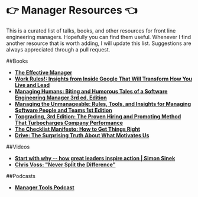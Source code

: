 # :point_right: **Manager Resources** :point_left: 
This is a curated list of talks, books, and other resources for front line engineering managers. Hopefully you can find them useful. Whenever I find another resource that is worth adding, I will update this list. Suggestions are always appreciated through a pull request.

##Books

* [**The Effective Manager**](https://www.amazon.com/Effective-Manager-Mark-Horstman/dp/1119244609/ref=sr_1_1?s=books&ie=UTF8&qid=1474465865&sr=1-1&keywords=manager+tools)
* [**Work Rules!: Insights from Inside Google That Will Transform How You Live and Lead**](https://www.amazon.com/Work-Rules-Insights-Inside-Transform/dp/1455554790/ref=sr_1_1?s=books&ie=UTF8&qid=1474466214&sr=1-1&keywords=google+management)
* [**Managing Humans: Biting and Humorous Tales of a Software Engineering Manager 3rd ed. Edition**](https://www.amazon.com/Managing-Humans-Humorous-Software-Engineering/dp/1484221575/ref=sr_1_1?s=books&ie=UTF8&qid=1474465915&sr=1-1&keywords=managing+humans)
* [**Managing the Unmanageable: Rules, Tools, and Insights for Managing Software People and Teams 1st Edition**](https://www.amazon.com/Managing-Unmanageable-Insights-Software-People/dp/032182203X/ref=sr_1_1?s=books&ie=UTF8&qid=1474465952&sr=1-1&keywords=managing+the+unmanageable)
* [**Topgrading, 3rd Edition: The Proven Hiring and Promoting Method That Turbocharges Company Performance**](https://www.amazon.com/Topgrading-3rd-Promoting-Turbocharges-Performance/dp/1591845262/ref=sr_1_1?s=books&ie=UTF8&qid=1474466051&sr=1-1&keywords=topgrading)
* [**The Checklist Manifesto: How to Get Things Right**](https://www.amazon.com/Checklist-Manifesto-How-Things-Right/dp/0312430000/ref=sr_1_1?s=books&ie=UTF8&qid=1474466852&sr=1-1&keywords=the+checklist+manifesto)
* [**Drive: The Surprising Truth About What Motivates Us**](https://www.amazon.com/Drive-Surprising-Truth-About-Motivates/dp/1594484805/ref=sr_1_1?s=books&ie=UTF8&qid=1474467169&sr=1-1&keywords=drive+the+surprising+truth+about+what+motivates+us)

##Videos

* [**Start with why -- how great leaders inspire action | Simon Sinek**](https://youtu.be/u4ZoJKF_VuA)
* [**Chris Voss: "Never Split the Difference"**](https://www.youtube.com/watch?v=guZa7mQV1l0)

##Podcasts

* [**Manager Tools Podcast**](https://www.manager-tools.com/podcasts)
